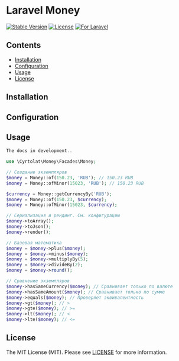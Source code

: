 # Laravel Money

[![Stable Version](https://img.shields.io/github/v/release/cyrtolat/laravel-money?label=stable&style=flat-square)](https://packagist.org/packages/cyrtolat/laravel-money)
[![License](https://img.shields.io/github/license/cyrtolat/laravel-money?style=flat-square)](https://packagist.org/packages/cyrtolat/laravel-money)
[![For Laravel](https://img.shields.io/badge/Laravel-8.x%20%7C%209.x-orange.svg?style=flat-square)](https://img.shields.io/badge/Laravel-8.x%20%7C%209.x-orange.svg?style=flat-square)

## Contents
- [Installation](#installation)
- [Configuration](#configuration)
- [Usage](#Usage)
- [License](#license)

## Installation

## Configuration

## Usage

```php
The docs in development.. 

use \Cyrtolat\Money\Facades\Money;

// Создание экземпляров
$money = Money::of(150.23, 'RUB'); // 150.23 RUB
$money = Money::ofMinor(15023, 'RUB'); // 150.23 RUB

$currency = Money::getCurrencyBy('RUB');
$money = Money::of(150.23, $currency);
$money = Money::ofMinor(15023, $currency);

// Сериализация и рендинг. См. конфигурацию
$money->toArray(); 
$money->toJson();
$money->render();

// Базовая математика
$money = $money->plus($money);
$money = $money->minus($money);
$money = $money->multiplyBy(5);
$money = $money->divideBy(2);
$money = $money->round();

// Сравнение экземпляров
$money->hasSameCurrency($money); // Сравнивает только по валюте
$money->hasSameAmount($money); // Сравнивает только по сумме
$money->equals($money); // Проверяет эквивалентность
$money->gt($money); // >
$money->gte($money); // >=
$money->lt($money); // <
$money->lte($money); // <=


```

## License

The MIT License (MIT). Please see [LICENSE](LICENSE.md) for more information.
